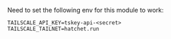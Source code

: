 Need to set the following env for this module to work:

```
TAILSCALE_API_KEY=tskey-api-<secret>
TAILSCALE_TAILNET=hatchet.run
```
